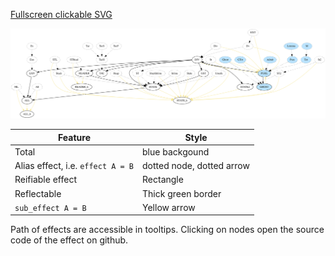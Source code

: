 [Fullscreen clickable SVG](https://htmlpreview.github.io/?https://github.com/W95Psp/fstar-effects-graph-builder/blob/master/effect-lattice.svg)

![Alt text](./effect-lattice.svg)


| Feature                           | Style                     |
| ---                               | ---                       |
| Total                             | blue backgound            |
| Alias effect, i.e. `effect A = B` | dotted node, dotted arrow |
| Reifiable effect                  | Rectangle                 |
| Reflectable                       | Thick green border        |
| `sub_effect A = B`                | Yellow arrow              |

Path of effects are accessible in tooltips. Clicking on nodes open the source code of the effect on github.
